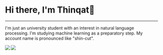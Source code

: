 # Hi there, I'm Thinqat👋
-----
I'm just an university student with an interest in natural language processing.
I'm studying machine learning as a preparatory step.
My account name is pronounced like "shin-cut". <br>

<a href="https://github.com/anuraghazra/github-readme-stats">
  <img align="left" src="https://github-readme-stats.vercel.app/api?username=Thinqat1985731&count_private=true&show_icons=true&theme=prussian" />
</a>
<a href="https://github.com/anuraghazra/github-readme-stats">
  <img align="left" src="https://github-readme-stats.vercel.app/api/top-langs/?username=Thinqat1985731&count_private=true&theme=prussian" />
</a>
